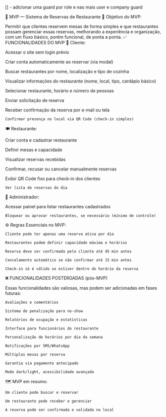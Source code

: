 [] - adicionar uma guard por role e nao mais user e company guard

🧩 MVP — Sistema de Reservas de Restaurante
🎯 Objetivo do MVP:

Permitir que clientes reservem mesas de forma simples e que restaurantes possam gerenciar essas reservas, melhorando a experiência e organização, com um fluxo básico, porém funcional, de ponta a ponta.
✅ FUNCIONALIDADES DO MVP
👤 Cliente:

Acessar o site sem login prévio

Criar conta automaticamente ao reservar (via modal)

Buscar restaurantes por nome, localização e tipo de cozinha

Visualizar informações do restaurante (nome, local, tipo, cardápio básico)

Selecionar restaurante, horário e número de pessoas

Enviar solicitação de reserva

Receber confirmação da reserva por e-mail ou tela

    Confirmar presença no local via QR Code (check-in simples)

🍽️ Restaurante:

Criar conta e cadastrar restaurante

Definir mesas e capacidade

Visualizar reservas recebidas

Confirmar, recusar ou cancelar manualmente reservas

Exibir QR Code fixo para check-in dos clientes

    Ver lista de reservas do dia

🔐 Administrador:

Acessar painel para listar restaurantes cadastrados

    Bloquear ou aprovar restaurantes, se necessário (mínimo de controle)

⚙️ Regras Essenciais no MVP:

    Cliente pode ter apenas uma reserva ativa por dia

    Restaurantes podem definir capacidade máxima e horários

    Reserva deve ser confirmada pelo cliente até 45 min antes

    Cancelamento automático se não confirmar até 15 min antes

    Check-in só é válido se estiver dentro do horário da reserva

❌ FUNCIONALIDADES POSTERGADAS (pós-MVP)

Essas funcionalidades são valiosas, mas podem ser adicionadas em fases futuras:

    Avaliações e comentários

    Sistema de penalização para no-show

    Relatórios de ocupação e estatísticas

    Interface para funcionários do restaurante

    Personalização de horários por dia da semana

    Notificações por SMS/WhatsApp

    Múltiplas mesas por reserva

    Garantia via pagamento antecipado

    Modo dark/light, acessibilidade avançada

🗺️ MVP em resumo:

    Um cliente pode buscar e reservar

    Um restaurante pode receber e gerenciar

    A reserva pode ser confirmada e validada no local